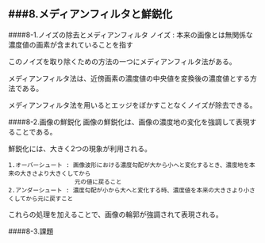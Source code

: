 ###8.メディアンフィルタと鮮鋭化
-------------------------------
####8-1.ノイズの除去とメディアンフィルタ
ノイズ : 本来の画像とは無関係な濃度値の画素が含まれていることを指す

このノイズを取り除くための方法の一つにメディアンフィルタ法がある。

メディアンフィルタ法は、近傍画素の濃度値の中央値を変換後の濃度値とする方法である。

メディアンフィルタ法を用いるとエッジをぼかすことなくノイズが除去できる。

####8-2.画像の鮮鋭化
画像の鮮鋭化は、画像の濃度地の変化を強調して表現することである。

鮮鋭化には、大きく2つの現象が利用される。

	1.オーバーシュート : 画像波形における濃度勾配が大から小へと変化するとき、濃度地を本来の大きさより大きくしてから
					 　元の値に戻ること
	2.アンダーシュート : 濃度勾配が小から大へと変化する時、濃度値を本来の大きさより小さくしてから元に戻すこと

これらの処理を加えることで、画像の輪郭が強調されて表現される。

####8-3.課題
[]()